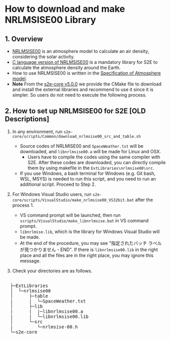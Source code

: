 # How to download and make NRLMSISE00 Library

## 1.  Overview
- [NRLMSISE00](https://agupubs.onlinelibrary.wiley.com/doi/full/10.1029/2002JA009430) is an atmosphere model to calculate an air density, considering the solar activity.
- [C language version of NRLMSISE00](https://git.linta.de/?p=~brodo/nrlmsise-00.git;a=summary) is a mandatory library for S2E to calculate the atmosphere density around the Earth.
- How to use NRLMSISE00 is written in the [Specification of Atmosphere model](../Specifications/Environment/Spec_Atmosphere.md).
- **Note** From the [s2e-core v5.0.0](https://github.com/ut-issl/s2e-core/releases/tag/v5.0.0) we provide the CMake file to download and install the external libraries and recommend to use it since it is simpler. So users do not need to execute the following process.


## 2. How to set up NRLMSISE00 for S2E [OLD Descriptions]
1. In any environment, run `s2e-core/scripts/Common/download_nrlmsise00_src_and_table.sh`
   + Source codes of NRLMISE00 and `SpaceWeather.txt` will be downloaded, and `libnrlmsise00.a` will be made for Linux and OSX.
     + Users have to compile the codes using the same compiler with S2E. After these codes are downloaded, you can directly compile them by using makefile in the `ExtLibraries\nrlmsise00\src`.
   + If you use Windows, a bash terminal for Windows (e.g. Git bash, WSL, MSYS) is needed to run this script, and you need to run an additional script. Proceed to Step 2.


2. For Windows Visual Studio users, run `s2e-core/scripts/VisualStudio/make_nrlmsise00_VS32bit.bat` after the process 1.
   + VS command prompt will be launched, then run `scripts/VisualStudio/make_libnrlmsise.bat` in VS command prompt.
   + `libnrlmise.lib`, which is the library for Windows Visual Studio will be made.
   + At the end of the procedure, you may see "指定されたバッチ ラベルが見つかりません - END". If there is `libnrlmsise00.lib` in the right place and all the files are in the right place, you may ignore this message.

3. Check your directories are as follows.
<pre>   
  ├─ExtLibraries  
  │  └─nrlmsise00
  │      ├─table 
  |      |  └─SpaceWeather.txt
  │      ├─lib
  |      |  |─libnrlmsise00.a
  |      |  └─libnrlmsise00.lib
  │      └─src
  |         └─nrlmsise-00.h
  └─s2e-core  
</pre>  
